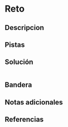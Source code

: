 # Reto

## Descripcion

## Pistas

## Solución

```
```

## Bandera

## Notas adicionales

## Referencias


